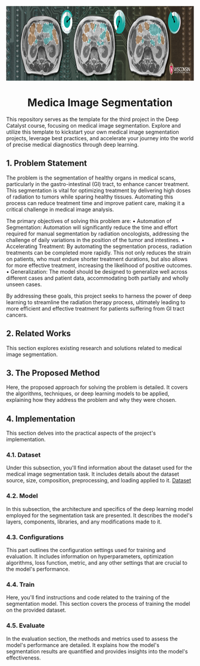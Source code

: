 <div align="center">
  <a href="https://www.kaggle.com/competitions/uw-madison-gi-tract-image-segmentation">
    <img src="cover.png" alt="Logo" width="" height="200">
  </a>

<h1 align="center">Medica Image Segmentation</h1>
</div>

This repository serves as the template for the third project in the Deep Catalyst course, focusing on medical image segmentation. Explore and utilize this template to kickstart your own medical image segmentation projects, leverage best practices, and accelerate your journey into the world of precise medical diagnostics through deep learning.

## 1. Problem Statement
The problem is the segmentation of healthy organs in medical scans, particularly in the gastro-intestinal (GI) tract, to enhance cancer treatment. This segmentation is vital for optimizing treatment by delivering high doses of radiation to tumors while sparing healthy tissues. Automating this process can reduce treatment time and improve patient care, making it a critical challenge in medical image analysis. 

The primary objectives of solving this problem are:
    • Automation of Segmentation: Automation will significantly reduce the time and effort required for manual segmentation by radiation oncologists, addressing the challenge of daily variations in the position of the tumor and intestines.
    • Accelerating Treatment: By automating the segmentation process, radiation treatments can be completed more rapidly. This not only reduces the strain on patients, who must endure shorter treatment durations, but also allows for more effective treatment, increasing the likelihood of positive outcomes.
    • Generalization: The model should be designed to generalize well across different cases and patient data, accommodating both partially and wholly unseen cases.

By addressing these goals, this project seeks to harness the power of deep learning to streamline the radiation therapy process, ultimately leading to more efficient and effective treatment for patients suffering from GI tract cancers.

## 2. Related Works
This section explores existing research and solutions related to medical image segmentation. 

## 3. The Proposed Method
Here, the proposed approach for solving the problem is detailed. It covers the algorithms, techniques, or deep learning models to be applied, explaining how they address the problem and why they were chosen.

## 4. Implementation
This section delves into the practical aspects of the project's implementation.

### 4.1. Dataset
Under this subsection, you'll find information about the dataset used for the medical image segmentation task. It includes details about the dataset source, size, composition, preprocessing, and loading applied to it.
[Dataset](https://drive.google.com/file/d/1-2ggesSU3agSBKpH-9siKyyCYfbo3Ixm/view?usp=sharing)

### 4.2. Model
In this subsection, the architecture and specifics of the deep learning model employed for the segmentation task are presented. It describes the model's layers, components, libraries, and any modifications made to it.

### 4.3. Configurations
This part outlines the configuration settings used for training and evaluation. It includes information on hyperparameters, optimization algorithms, loss function, metric, and any other settings that are crucial to the model's performance.

### 4.4. Train
Here, you'll find instructions and code related to the training of the segmentation model. This section covers the process of training the model on the provided dataset.

### 4.5. Evaluate
In the evaluation section, the methods and metrics used to assess the model's performance are detailed. It explains how the model's segmentation results are quantified and provides insights into the model's effectiveness.

